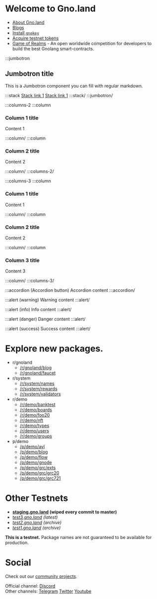 # Welcome to **Gno.land**

- [About Gno.land](/about)
- [Blogs](/r/gnoland/blog)
- [Install `gnokey`](https://github.com/gnolang/gno/tree/master/gno.land/cmd/gnokey)
- [Acquire testnet tokens](/faucet)
- [Game of Realms](/game-of-realms) - An open worldwide competition for developers to build the best Gnolang smart-contracts.

:::jumbotron

## Jumbotron title

This is a Jumbotron component you can fill with regular markdown.

:::stack
[Stack link 1](/about)
[Stack link 1](https://github.com/gnolang)
:::stack/
:::jumbotron/

:::columns-2
:::column

### Column 1 title

Content 1

:::column/
:::column

### Column 2 title

Content 2

:::column/
:::columns-2/

:::columns-3
:::column

### Column 1 title

Content 1

:::column/
:::column

### Column 2 title

Content 2

:::column/
:::column

### Column 3 title

Content 3

:::column/
:::columns-3/

:::accordion (Accordion button)
Accordion content
:::accordion/

:::alert (warning)
Warning content
:::alert/

:::alert (info)
Info content
:::alert/

:::alert (danger)
Danger content
:::alert/

:::alert (success)
Success content
:::alert/

# Explore new packages.

- r/gnoland
  - [/r/gnoland/blog](/r/gnoland/blog)
  - [/r/gnoland/faucet](/r/gnoland/faucet)
- r/system
  - [/r/system/names](/r/system/names)
  - [/r/system/rewards](/r/system/rewards)
  - [/r/system/validators](/r/system/validators)
- r/demo
  - [/r/demo/banktest](/r/demo/banktest)
  - [/r/demo/boards](/r/demo/boards)
  - [/r/demo/foo20](/r/demo/foo20)
  - [/r/demo/nft](/r/demo/nft)
  - [/r/demo/types](/r/demo/types)
  - [/r/demo/users](/r/demo/users)
  - [/r/demo/groups](/r/demo/groups)
- p/demo
  - [/p/demo/avl](/p/demo/avl)
  - [/p/demo/blog](/p/demo/blog)
  - [/p/demo/flow](/p/demo/flow)
  - [/p/demo/gnode](/p/demo/gnode)
  - [/p/demo/grc/exts](/p/demo/grc/exts)
  - [/p/demo/grc/grc20](/p/demo/grc/grc20)
  - [/p/demo/grc/grc721](/p/demo/grc/grc721)

# Other Testnets

- **[staging.gno.land](https://staging.gno.land) (wiped every commit to master)**
- _[test3.gno.land](https://test3.gno.land) (latest)_
- _[test2.gno.land](https://test2.gno.land) (archive)_
- _[test1.gno.land](https://test1.gno.land) (archive)_

**This is a testnet.**
Package names are not guaranteed to be available for production.

# Social

Check out our [community projects](https://github.com/gnolang/awesome-gno).

Official channel: [Discord](https://discord.gg/S8nKUqwkPn)<br />
Other channels: [Telegram](https://t.me/gnoland) [Twitter](https://twitter.com/_gnoland) [Youtube](https://www.youtube.com/@_gnoland)
